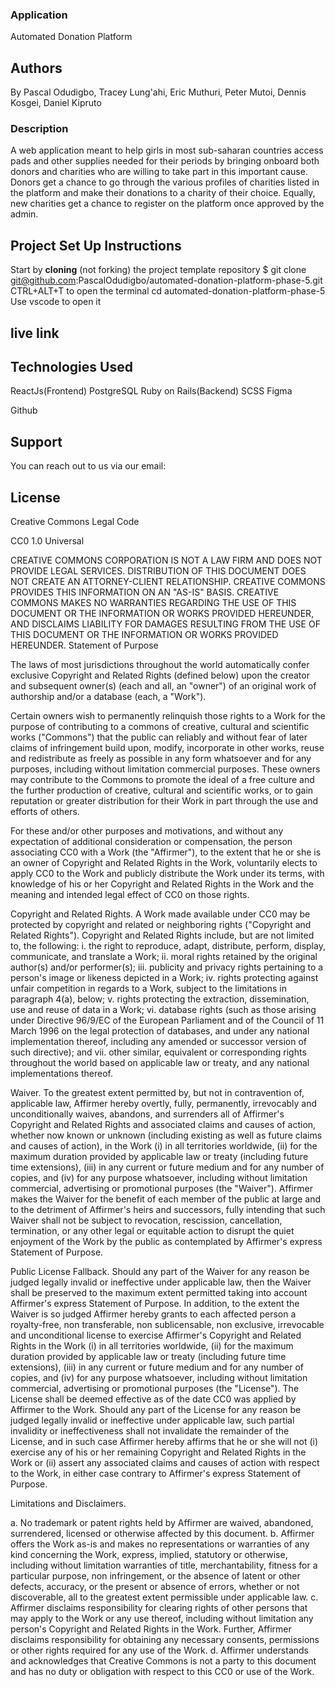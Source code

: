 ###  Application
Automated Donation Platform

## Authors
By Pascal Odudigbo, Tracey Lung'ahi, Eric Muthuri, Peter Mutoi, Dennis Kosgei, Daniel Kipruto

### Description
A web application meant to help girls in most sub-saharan countries access pads and other supplies needed for their periods by bringing onboard both donors and charities who are willing to take part in this important cause. Donors get a chance to go through the various profiles of charities listed in the platform and make their donations to a charity of their choice. Equally, new charities get a chance to register on the platform once approved by the admin.  

## Project Set Up Instructions
Start by **cloning** (not forking) the project template repository
 $ git clone git@github.com:PascalOdudigbo/automated-donation-platform-phase-5.git
CTRL+ALT+T to open the terminal
cd automated-donation-platform-phase-5
Use vscode to open it

## live link



## Technologies Used
ReactJs(Frontend)
PostgreSQL
Ruby on Rails(Backend)
SCSS
Figma
<!-- Heroku
Netlify -->
Github

 ## Support
You can reach out to us via our email: 

## License
Creative Commons Legal Code

CC0 1.0 Universal

CREATIVE COMMONS CORPORATION IS NOT A LAW FIRM AND DOES NOT PROVIDE
LEGAL SERVICES. DISTRIBUTION OF THIS DOCUMENT DOES NOT CREATE AN
ATTORNEY-CLIENT RELATIONSHIP. CREATIVE COMMONS PROVIDES THIS
INFORMATION ON AN "AS-IS" BASIS. CREATIVE COMMONS MAKES NO WARRANTIES
REGARDING THE USE OF THIS DOCUMENT OR THE INFORMATION OR WORKS
PROVIDED HEREUNDER, AND DISCLAIMS LIABILITY FOR DAMAGES RESULTING FROM
THE USE OF THIS DOCUMENT OR THE INFORMATION OR WORKS PROVIDED
HEREUNDER.
Statement of Purpose

The laws of most jurisdictions throughout the world automatically confer exclusive Copyright and Related Rights (defined below) upon the creator and subsequent owner(s) (each and all, an "owner") of an original work of authorship and/or a database (each, a "Work").

Certain owners wish to permanently relinquish those rights to a Work for the purpose of contributing to a commons of creative, cultural and scientific works ("Commons") that the public can reliably and without fear of later claims of infringement build upon, modify, incorporate in other works, reuse and redistribute as freely as possible in any form whatsoever and for any purposes, including without limitation commercial purposes. These owners may contribute to the Commons to promote the ideal of a free culture and the further production of creative, cultural and scientific works, or to gain reputation or greater distribution for their Work in part through the use and efforts of others.

For these and/or other purposes and motivations, and without any expectation of additional consideration or compensation, the person associating CC0 with a Work (the "Affirmer"), to the extent that he or she is an owner of Copyright and Related Rights in the Work, voluntarily elects to apply CC0 to the Work and publicly distribute the Work under its terms, with knowledge of his or her Copyright and Related Rights in the Work and the meaning and intended legal effect of CC0 on those rights.

Copyright and Related Rights. A Work made available under CC0 may be protected by copyright and related or neighboring rights ("Copyright and Related Rights"). Copyright and Related Rights include, but are not limited to, the following:
i. the right to reproduce, adapt, distribute, perform, display, communicate, and translate a Work; ii. moral rights retained by the original author(s) and/or performer(s); iii. publicity and privacy rights pertaining to a person's image or likeness depicted in a Work; iv. rights protecting against unfair competition in regards to a Work, subject to the limitations in paragraph 4(a), below; v. rights protecting the extraction, dissemination, use and reuse of data in a Work; vi. database rights (such as those arising under Directive 96/9/EC of the European Parliament and of the Council of 11 March 1996 on the legal protection of databases, and under any national implementation thereof, including any amended or successor version of such directive); and vii. other similar, equivalent or corresponding rights throughout the world based on applicable law or treaty, and any national implementations thereof.

Waiver. To the greatest extent permitted by, but not in contravention of, applicable law, Affirmer hereby overtly, fully, permanently, irrevocably and unconditionally waives, abandons, and surrenders all of Affirmer's Copyright and Related Rights and associated claims and causes of action, whether now known or unknown (including existing as well as future claims and causes of action), in the Work (i) in all territories worldwide, (ii) for the maximum duration provided by applicable law or treaty (including future time extensions), (iii) in any current or future medium and for any number of copies, and (iv) for any purpose whatsoever, including without limitation commercial, advertising or promotional purposes (the "Waiver"). Affirmer makes the Waiver for the benefit of each member of the public at large and to the detriment of Affirmer's heirs and successors, fully intending that such Waiver shall not be subject to revocation, rescission, cancellation, termination, or any other legal or equitable action to disrupt the quiet enjoyment of the Work by the public as contemplated by Affirmer's express Statement of Purpose.

Public License Fallback. Should any part of the Waiver for any reason be judged legally invalid or ineffective under applicable law, then the Waiver shall be preserved to the maximum extent permitted taking into account Affirmer's express Statement of Purpose. In addition, to the extent the Waiver is so judged Affirmer hereby grants to each affected person a royalty-free, non transferable, non sublicensable, non exclusive, irrevocable and unconditional license to exercise Affirmer's Copyright and Related Rights in the Work (i) in all territories worldwide, (ii) for the maximum duration provided by applicable law or treaty (including future time extensions), (iii) in any current or future medium and for any number of copies, and (iv) for any purpose whatsoever, including without limitation commercial, advertising or promotional purposes (the "License"). The License shall be deemed effective as of the date CC0 was applied by Affirmer to the Work. Should any part of the License for any reason be judged legally invalid or ineffective under applicable law, such partial invalidity or ineffectiveness shall not invalidate the remainder of the License, and in such case Affirmer hereby affirms that he or she will not (i) exercise any of his or her remaining Copyright and Related Rights in the Work or (ii) assert any associated claims and causes of action with respect to the Work, in either case contrary to Affirmer's express Statement of Purpose.

Limitations and Disclaimers.

a. No trademark or patent rights held by Affirmer are waived, abandoned, surrendered, licensed or otherwise affected by this document. b. Affirmer offers the Work as-is and makes no representations or warranties of any kind concerning the Work, express, implied, statutory or otherwise, including without limitation warranties of title, merchantability, fitness for a particular purpose, non infringement, or the absence of latent or other defects, accuracy, or the present or absence of errors, whether or not discoverable, all to the greatest extent permissible under applicable law. c. Affirmer disclaims responsibility for clearing rights of other persons that may apply to the Work or any use thereof, including without limitation any person's Copyright and Related Rights in the Work. Further, Affirmer disclaims responsibility for obtaining any necessary consents, permissions or other rights required for any use of the Work. d. Affirmer understands and acknowledges that Creative Commons is not a party to this document and has no duty or obligation with respect to this CC0 or use of the Work.



